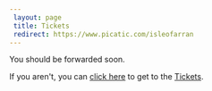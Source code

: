 ```yaml
---
 layout: page
 title: Tickets
 redirect: https://www.picatic.com/isleofarran
---
```


You should be forwarded soon.

If you aren't, you can [click here][1] to get to the [Tickets][1].

[1]: https://www.picatic.com/isleofarran
